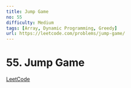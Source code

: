 ```yaml
---
title: Jump Game
no: 55
difficulty: Medium
tags: [Array, Dynamic Programming, Greedy]
url: https://leetcode.com/problems/jump-game/
---
```


# 55. Jump Game

[LeetCode](https://leetcode.com/problems/jump-game/)

